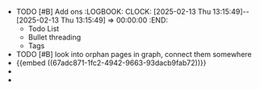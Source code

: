 - TODO [#B] Add ons
  :LOGBOOK:
  CLOCK: [2025-02-13 Thu 13:15:49]--[2025-02-13 Thu 13:15:49] =>  00:00:00
  :END:
	- Todo List
	- Bullet threading
	- Tags
- TODO [#B] look into orphan pages in graph, connect them somewhere
- {{embed ((67adc871-1fc2-4942-9663-93dacb9fab72))}}
-
-